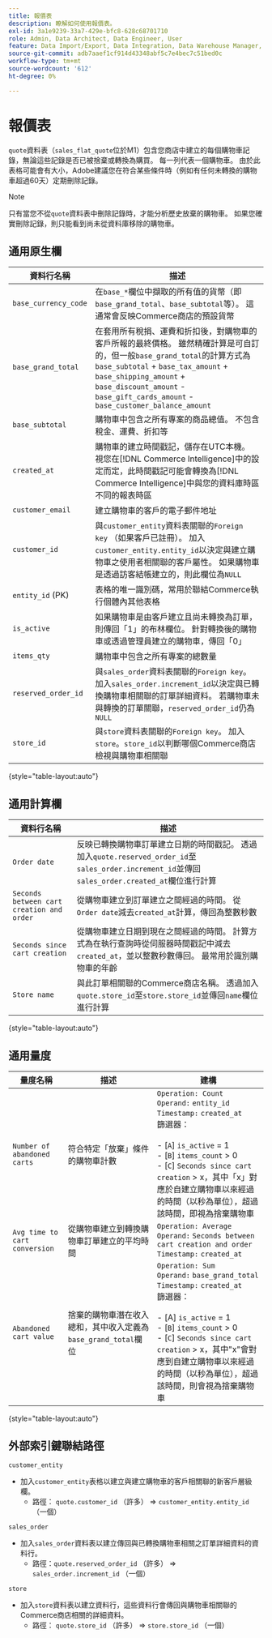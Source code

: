 ```yaml
---
title: 報價表
description: 瞭解如何使用報價表。
exl-id: 3a1e9239-33a7-429e-bfc8-628c68701710
role: Admin, Data Architect, Data Engineer, User
feature: Data Import/Export, Data Integration, Data Warehouse Manager, Commerce Tables
source-git-commit: adb7aaef1cf914d43348abf5c7e4bec7c51bed0c
workflow-type: tm+mt
source-wordcount: '612'
ht-degree: 0%

---
```


# 報價表

`quote`資料表（`sales_flat_quote`位於M1）包含您商店中建立的每個購物車記錄，無論這些記錄是否已被捨棄或轉換為購買。 每一列代表一個購物車。 由於此表格可能會有大小，Adobe建議您在符合某些條件時（例如有任何未轉換的購物車超過60天）定期刪除記錄。

>[!NOTE]
>
>只有當您不從`quote`資料表中刪除記錄時，才能分析歷史放棄的購物車。 如果您確實刪除記錄，則只能看到尚未從資料庫移除的購物車。

## 通用原生欄

| **資料行名稱** | **描述** |
|---|---|
| `base_currency_code` | 在`base_*`欄位中擷取的所有值的貨幣（即`base_grand_total`、`base_subtotal`等）。 這通常會反映Commerce商店的預設貨幣 |
| `base_grand_total` | 在套用所有稅捐、運費和折扣後，對購物車的客戶所報的最終價格。 雖然精確計算是可自訂的，但一般`base_grand_total`的計算方式為`base_subtotal` + `base_tax_amount` + `base_shipping_amount` + `base_discount_amount` - `base_gift_cards_amount` - `base_customer_balance_amount` |
| `base_subtotal` | 購物車中包含之所有專案的商品總值。 不包含稅金、運費、折扣等 |
| `created_at` | 購物車的建立時間戳記，儲存在UTC本機。 視您在[!DNL Commerce Intelligence]中的設定而定，此時間戳記可能會轉換為[!DNL Commerce Intelligence]中與您的資料庫時區不同的報表時區 |
| `customer_email` | 建立購物車的客戶的電子郵件地址 |
| `customer_id` | 與`customer_entity`資料表關聯的`Foreign key` （如果客戶已註冊）。 加入`customer_entity.entity_id`以決定與建立購物車之使用者相關聯的客戶屬性。 如果購物車是透過訪客結帳建立的，則此欄位為`NULL` |
| `entity_id` (PK) | 表格的唯一識別碼，常用於聯結Commerce執行個體內其他表格 |
| `is_active` | 如果購物車是由客戶建立且尚未轉換為訂單，則傳回「1」的布林欄位。 針對轉換後的購物車或透過管理員建立的購物車，傳回「0」 |
| `items_qty` | 購物車中包含之所有專案的總數量 |
| `reserved_order_id` | 與`sales_order`資料表關聯的`Foreign key`。 加入`sales_order.increment_id`以決定與已轉換購物車相關聯的訂單詳細資料。 若購物車未與轉換的訂單關聯，`reserved_order_id`仍為`NULL` |
| `store_id` | 與`store`資料表關聯的`Foreign key`。 加入`store`。`store_id`以判斷哪個Commerce商店檢視與購物車相關聯 |

{style="table-layout:auto"}

## 通用計算欄

| **資料行名稱** | **描述** |
|---|---|
| `Order date` | 反映已轉換購物車訂單建立日期的時間戳記。 透過加入`quote.reserved_order_id`至`sales_order.increment_id`並傳回`sales_order.created_at`欄位進行計算 |
| `Seconds between cart creation and order` | 從購物車建立到訂單建立之間經過的時間。 從`Order date`減去`created_at`計算，傳回為整數秒數 |
| `Seconds since cart creation` | 從購物車建立日期到現在之間經過的時間。 計算方式為在執行查詢時從伺服器時間戳記中減去`created_at`，並以整數秒數傳回。 最常用於識別購物車的年齡 |
| `Store name` | 與此訂單相關聯的Commerce商店名稱。 透過加入`quote.store_id`至`store.store_id`並傳回`name`欄位進行計算 |

{style="table-layout:auto"}

## 通用量度

| **量度名稱** | **描述** | **建構** |
|---|---|---|
| `Number of abandoned carts` | 符合特定「放棄」條件的購物車計數 | `Operation: Count`<br/>`Operand:` `entity_id`<br/>`Timestamp:` `created_at`<br/>篩選器：<br><br>- \[`A`\] `is_active` = 1<br>- \[`B`\] `items_count` > 0<br>- \[`C`\] `Seconds since cart creation` > x，其中「x」對應於自建立購物車以來經過的時間（以秒為單位），超過該時間，即視為捨棄購物車 |
| `Avg time to cart conversion` | 從購物車建立到轉換購物車訂單建立的平均時間 | `Operation: Average`<br>`Operand:` `Seconds between cart creation and order`<br>`Timestamp:` `created_at` |
| `Abandoned cart value` | 捨棄的購物車潛在收入總和，其中收入定義為`base_grand_total`欄位 | `Operation: Sum`<br>`Operand:` `base_grand_total`<br>`Timestamp:` `created_at`<br>篩選器：<br><br>- \[A\] `is_active` = 1<br>- \[`B`\] `items_count` > 0<br>- \[`C`\] `Seconds since cart creation` > x，其中&quot;x&quot;會對應到自建立購物車以來經過的時間（以秒為單位），超過該時間，則會視為捨棄購物車 |

{style="table-layout:auto"}

## 外部索引鍵聯結路徑

`customer_entity`

* 加入`customer_entity`表格以建立與建立購物車的客戶相關聯的新客戶層級欄。
   * 路徑： `quote.customer_id` （許多） => `customer_entity.entity_id` （一個）

`sales_order`

* 加入`sales_order`資料表以建立傳回與已轉換購物車相關之訂單詳細資料的資料行。
   * 路徑：`quote.reserved_order_id` （許多） => `sales_order.increment_id` （一個）

`store`

* 加入`store`資料表以建立資料行，這些資料行會傳回與購物車相關聯的Commerce商店相關的詳細資料。
   * 路徑： `quote.store_id` （許多） => `store.store_id` （一個）
